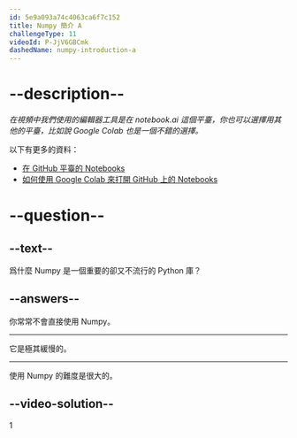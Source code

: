 ```yaml
---
id: 5e9a093a74c4063ca6f7c152
title: Numpy 簡介 A
challengeType: 11
videoId: P-JjV6GBCmk
dashedName: numpy-introduction-a
---
```


# --description--

*在視頻中我們使用的編輯器工具是在 notebook.ai 這個平臺，你也可以選擇用其他的平臺，比如說 Google Colab 也是一個不錯的選擇。*

以下有更多的資料：

-   [在 GitHub 平臺的 Notebooks](https://github.com/ine-rmotr-curriculum/freecodecamp-intro-to-numpy)
-   [如何使用 Google Colab 來打開 GitHub 上的 Notebooks](https://colab.research.google.com/github/googlecolab/colabtools/blob/master/notebooks/colab-github-demo.ipynb)

# --question--

## --text--

爲什麼 Numpy 是一個重要的卻又不流行的 Python 庫？

## --answers--

你常常不會直接使用 Numpy。

---

它是極其緩慢的。

---

使用 Numpy 的難度是很大的。

## --video-solution--

1

